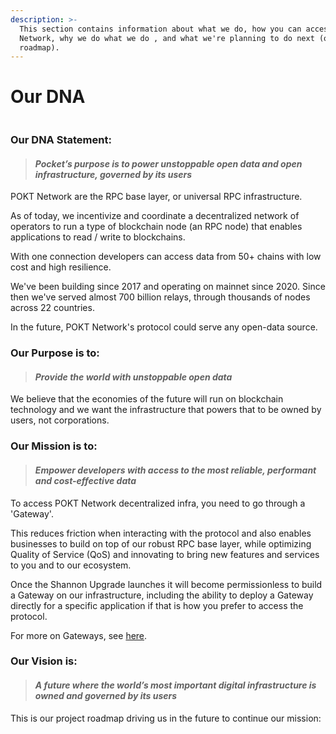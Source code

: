 ```yaml
---
description: >-
  This section contains information about what we do, how you can access POKT
  Network, why we do what we do , and what we're planning to do next (our
  roadmap).
---
```


# Our DNA

<figure><img src="../.gitbook/assets/spaces_HVZ3BQcmJhVmXh7fy6xP_uploads_git-blob-1cc11cff5184309a7f5bdc0bd760137cc180dae0_Mission Vision DNA (1) (1).webp" alt=""><figcaption></figcaption></figure>

### Our DNA Statement:

> #### _Pocket’s purpose is to power unstoppable open data and open infrastructure, governed by its users_&#x20;

POKT Network are the RPC base layer, or universal RPC infrastructure.

As of today, we incentivize and coordinate a decentralized network of operators to run a type of blockchain node (an RPC node) that enables applications to read / write to blockchains.

With one connection developers can access data from 50+ chains with low cost and high resilience.

We've been building since 2017 and operating on mainnet since 2020. Since then we've served almost 700 billion relays, through thousands of nodes across 22 countries.

In the future, POKT Network's protocol could serve any open-data source.

### Our Purpose is to:

> #### _Provide the world with unstoppable open data_

We believe that the economies of the future will run on blockchain technology and we want the infrastructure that powers that to be owned by users, not corporations.

### Our Mission is to:

> #### _Empower developers with access to the most reliable, performant and cost-effective data_

To access POKT Network decentralized infra, you need to go through a 'Gateway'.&#x20;

This reduces friction when interacting with the protocol and also enables businesses to build on top of our robust RPC base layer, while optimizing Quality of Service (QoS) and innovating to bring new features and services to you and to our ecosystem. &#x20;

Once the Shannon Upgrade launches it will become permissionless to build a Gateway on our infrastructure, including the ability to deploy a Gateway directly for a specific application if that is how you prefer to access the protocol.

For more on Gateways, see [here](broken-reference).

### Our Vision is:

> #### _A future where the world’s most important digital infrastructure is owned and governed by its users_

This is our project roadmap driving us in the future to continue our mission:&#x20;



<figure><img src="../.gitbook/assets/pasted image 0 (1).png" alt=""><figcaption></figcaption></figure>

